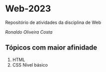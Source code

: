 # Web-2023
 Repositório de atividades da disciplina de Web

*Ronaldo Oliveira Costa*
## Tópicos com maior afinidade
1. HTML
2. CSS
Nível básico